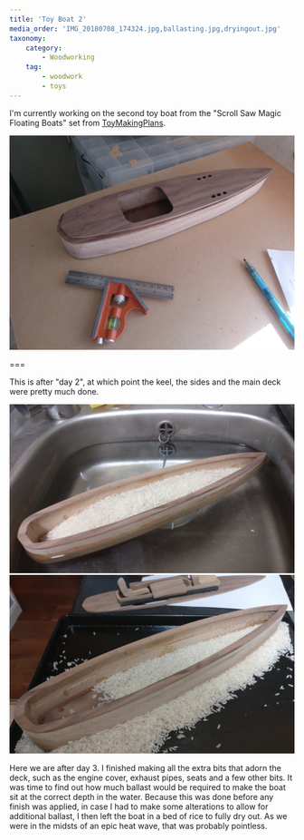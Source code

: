 ```yaml
---
title: 'Toy Boat 2'
media_order: 'IMG_20180708_174324.jpg,ballasting.jpg,dryingout.jpg'
taxonomy:
    category:
        - Woodworking
    tag:
        - woodwork
        - toys
---
```


I'm currently working on the second toy boat from the "Scroll Saw Magic Floating Boats" set from [ToyMakingPlans](https://www.toymakingplans.com/website/PlanSets/scrollsawmagic-floating-boats.html).

![wip day 2](IMG_20180708_174324.jpg?cropResize=800,800)

===

This is after "day 2", at which point the keel, the sides and the main deck were pretty much done.

![wip day 3 ballasing](ballasting.jpg?cropResize=800,800) ![wip day 3 drying out](dryingout.jpg?cropResize=800,800)

Here we are after day 3. I finished making all the extra bits that adorn the deck, such as the engine cover, exhaust pipes, seats and a few other bits. It was time to find out how much ballast would be required to make the boat sit at the correct depth in the water. Because this was done before any finish was applied, in case I had to make some alterations to allow for additional ballast, I then left the boat in a bed of rice to fully dry out. As we were in the midsts of an epic heat wave, that was probably pointless.
